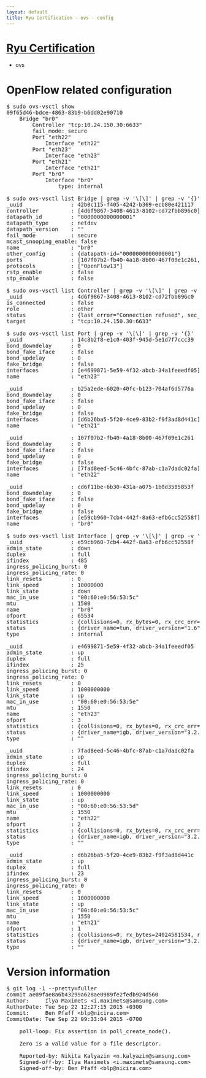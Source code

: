 ```yaml
---
layout: default
title: Ryu Certification - ovs - config
---
```

# [Ryu Certification](http://osrg.github.io/ryu/certification.html)
* ovs 

# OpenFlow related configuration
<pre>
$ sudo ovs-vsctl show
09f65d46-bdce-4863-83b9-b6dd02e90710
    Bridge "br0"
        Controller "tcp:10.24.150.30:6633"
        fail_mode: secure
        Port "eth22"
            Interface "eth22"
        Port "eth23"
            Interface "eth23"
        Port "eth21"
            Interface "eth21"
        Port "br0"
            Interface "br0"
                type: internal

$ sudo ovs-vsctl list Bridge | grep -v '\[\]' | grep -v '{}'
_uuid               : 42b0c115-f405-4242-b369-ecb80e421117
controller          : [4d6f9867-3408-4613-8102-cd72fbb896c0]
datapath_id         : "0000000000000001"
datapath_type       : netdev
datapath_version    : "<built-in>"
fail_mode           : secure
mcast_snooping_enable: false
name                : "br0"
other_config        : {datapath-id="0000000000000001"}
ports               : [107f07b2-fb40-4a18-8b00-467f09e1c261, 14c8b2f8-e1c0-403f-945d-5e1d7f7ccc39, b25a2ede-6020-40fc-b123-704af6d5776a, cd6f11be-6b30-431a-a075-1b0d3585853f]
protocols           : ["OpenFlow13"]
rstp_enable         : false
stp_enable          : false

$ sudo ovs-vsctl list Controller | grep -v '\[\]' | grep -v '{}'
_uuid               : 4d6f9867-3408-4613-8102-cd72fbb896c0
is_connected        : false
role                : other
status              : {last_error="Connection refused", sec_since_disconnect="2", state=BACKOFF}
target              : "tcp:10.24.150.30:6633"

$ sudo ovs-vsctl list Port | grep -v '\[\]' | grep -v '{}'
_uuid               : 14c8b2f8-e1c0-403f-945d-5e1d7f7ccc39
bond_downdelay      : 0
bond_fake_iface     : false
bond_updelay        : 0
fake_bridge         : false
interfaces          : [e4699871-5e59-4f32-abcb-34a1feeedf05]
name                : "eth23"

_uuid               : b25a2ede-6020-40fc-b123-704af6d5776a
bond_downdelay      : 0
bond_fake_iface     : false
bond_updelay        : 0
fake_bridge         : false
interfaces          : [d6b26ba5-5f20-4ce9-83b2-f9f3ad8d441c]
name                : "eth21"

_uuid               : 107f07b2-fb40-4a18-8b00-467f09e1c261
bond_downdelay      : 0
bond_fake_iface     : false
bond_updelay        : 0
fake_bridge         : false
interfaces          : [7fad8eed-5c46-4bfc-87ab-c1a7dadc02fa]
name                : "eth22"

_uuid               : cd6f11be-6b30-431a-a075-1b0d3585853f
bond_downdelay      : 0
bond_fake_iface     : false
bond_updelay        : 0
fake_bridge         : false
interfaces          : [e59cb960-7cb4-442f-8a63-efb6cc52558f]
name                : "br0"

$ sudo ovs-vsctl list Interface | grep -v '\[\]' | grep -v '{}'
_uuid               : e59cb960-7cb4-442f-8a63-efb6cc52558f
admin_state         : down
duplex              : full
ifindex             : 485
ingress_policing_burst: 0
ingress_policing_rate: 0
link_resets         : 0
link_speed          : 10000000
link_state          : down
mac_in_use          : "00:60:e0:56:53:5c"
mtu                 : 1500
name                : "br0"
ofport              : 65534
statistics          : {collisions=0, rx_bytes=0, rx_crc_err=0, rx_dropped=0, rx_errors=0, rx_frame_err=0, rx_over_err=0, rx_packets=0, tx_bytes=0, tx_dropped=0, tx_errors=0, tx_packets=0}
status              : {driver_name=tun, driver_version="1.6", firmware_version="N/A"}
type                : internal

_uuid               : e4699871-5e59-4f32-abcb-34a1feeedf05
admin_state         : up
duplex              : full
ifindex             : 25
ingress_policing_burst: 0
ingress_policing_rate: 0
link_resets         : 0
link_speed          : 1000000000
link_state          : up
mac_in_use          : "00:60:e0:56:53:5e"
mtu                 : 1550
name                : "eth23"
ofport              : 3
statistics          : {collisions=0, rx_bytes=0, rx_crc_err=0, rx_dropped=0, rx_errors=0, rx_frame_err=0, rx_over_err=0, rx_packets=0, tx_bytes=1176922500, tx_dropped=0, tx_errors=0, tx_packets=784615}
status              : {driver_name=igb, driver_version="3.2.10-k", firmware_version="2.10-9"}
type                : ""

_uuid               : 7fad8eed-5c46-4bfc-87ab-c1a7dadc02fa
admin_state         : up
duplex              : full
ifindex             : 24
ingress_policing_burst: 0
ingress_policing_rate: 0
link_resets         : 0
link_speed          : 1000000000
link_state          : up
mac_in_use          : "00:60:e0:56:53:5d"
mtu                 : 1550
name                : "eth22"
ofport              : 2
statistics          : {collisions=0, rx_bytes=0, rx_crc_err=0, rx_dropped=0, rx_errors=0, rx_frame_err=0, rx_over_err=0, rx_packets=0, tx_bytes=18089315792, tx_dropped=0, tx_errors=0, tx_packets=12064077}
status              : {driver_name=igb, driver_version="3.2.10-k", firmware_version="2.10-9"}
type                : ""

_uuid               : d6b26ba5-5f20-4ce9-83b2-f9f3ad8d441c
admin_state         : up
duplex              : full
ifindex             : 23
ingress_policing_burst: 0
ingress_policing_rate: 0
link_resets         : 0
link_speed          : 1000000000
link_state          : up
mac_in_use          : "00:60:e0:56:53:5c"
mtu                 : 1550
name                : "eth21"
ofport              : 1
statistics          : {collisions=0, rx_bytes=24024581534, rx_crc_err=0, rx_dropped=0, rx_errors=0, rx_frame_err=0, rx_over_err=0, rx_packets=16026376, tx_bytes=0, tx_dropped=0, tx_errors=0, tx_packets=0}
status              : {driver_name=igb, driver_version="3.2.10-k", firmware_version="2.10-9"}
type                : ""
</pre>

# Version information
<pre>
$ git log -1 --pretty=fuller
commit ae09fae8a6b43299a628ae0989fe2fedb924d560
Author:     Ilya Maximets &lt;i.maximets@samsung.com&gt;
AuthorDate: Tue Sep 22 12:27:15 2015 +0300
Commit:     Ben Pfaff &lt;blp@nicira.com&gt;
CommitDate: Tue Sep 22 09:33:04 2015 -0700

    poll-loop: Fix assertion in poll_create_node&#40;&#41;.
    
    Zero is a valid value for a file descriptor.
    
    Reported-by: Nikita Kalyazin &lt;n.kalyazin@samsung.com&gt;
    Signed-off-by: Ilya Maximets &lt;i.maximets@samsung.com&gt;
    Signed-off-by: Ben Pfaff &lt;blp@nicira.com&gt;
</pre>

